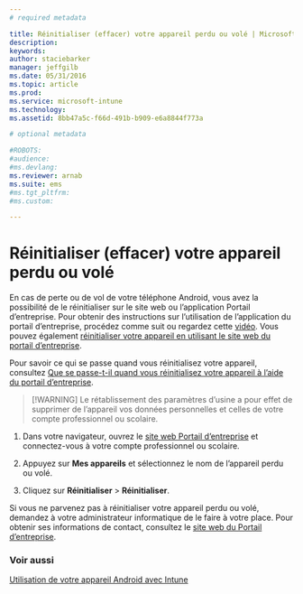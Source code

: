 ```yaml
---
# required metadata

title: Réinitialiser (effacer) votre appareil perdu ou volé | Microsoft Intune
description:
keywords:
author: staciebarker
manager: jeffgilb
ms.date: 05/31/2016
ms.topic: article
ms.prod:
ms.service: microsoft-intune
ms.technology:
ms.assetid: 8bb47a5c-f66d-491b-b909-e6a8844f773a

# optional metadata

#ROBOTS:
#audience:
#ms.devlang:
ms.reviewer: arnab
ms.suite: ems
#ms.tgt_pltfrm:
#ms.custom:

---
```



# Réinitialiser (effacer) votre appareil perdu ou volé

En cas de perte ou de vol de votre téléphone Android, vous avez la possibilité de le réinitialiser sur le site web ou l’application Portail d’entreprise. Pour obtenir des instructions sur l’utilisation de l’application du portail d’entreprise, procédez comme suit ou regardez cette [vidéo](http://aka.ms/ly1x17). Vous pouvez également [réinitialiser votre appareil en utilisant le site web du portail d’entreprise](reset-your-device-cpwebsite.md).

Pour savoir ce qui se passe quand vous réinitialisez votre appareil, consultez [Que se passe-t-il quand vous réinitialisez votre appareil à l’aide du portail d’entreprise](what-happens-if-you-reset-your-device-using-the-company-portal-android.md).

> [!WARNING] Le rétablissement des paramètres d’usine a pour effet de supprimer de l’appareil vos données personnelles et celles de votre compte professionnel ou scolaire.

1.  Dans votre navigateur, ouvrez le [site web Portail d’entreprise](http://portal.manage.microsoft.com) et connectez-vous à votre compte professionnel ou scolaire.

2.  Appuyez sur **Mes appareils** et sélectionnez le nom de l’appareil perdu ou volé.

3.  Cliquez sur **Réinitialiser** &gt; **Réinitialiser**.

Si vous ne parvenez pas à réinitialiser votre appareil perdu ou volé, demandez à votre administrateur informatique de le faire à votre place. Pour obtenir ses informations de contact, consultez le [site web du Portail d’entreprise](http://portal.manage.microsoft.com).

### Voir aussi
[Utilisation de votre appareil Android avec Intune](using-your-android-device-with-intune.md)



<!--HONumber=Jun16_HO2-->


